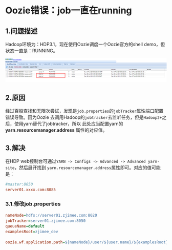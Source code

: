 Oozie错误：job一直在running
================================================================================
## 1.问题描述
Hadoop环境为：HDP3.1，现在使用Oozie调度一个Oozie官方的shell demo，但状态一直是：RUNNING。

![Oozie问题1](img/1.png)

## 2.原因
经过百般查找和无限次尝试，发现是`job.properties`的`jobTracker`属性端口配置错误导致。因为Oozie
去调用Hadoop的`jobtracker`去监听任务，但是`Hadoop2+`之后，使用yarn替代了jobtracker，所以
此处应当配置yarn的 **yarn.resourcemanager.address** 属性的对应值。

## 3.解决
在HDP web控制台可通过`YARN -> Configs -> Advanced -> Advanced yarn-site`，然后展开找到 
`yarn.resourcemanager.address`属性即可。对应的值可能是：
```ini
#master:8050
server01.xxxx.com:8085
```

### 3.1.修改job.properties
```ini
nameNode=hdfs://server01.zjimee.com:8020
jobTracker=server01.zjimee.com:8050
queueName=default
examplesRoot=zjimee_dev

oozie.wf.application.path=${nameNode}/user/${user.name}/${examplesRoot}/apps/shell
```

